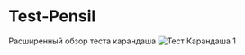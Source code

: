 # Test-Pensil
Расширенный обзор теста карандаша
![Тест Карандаша 1](https://user-images.githubusercontent.com/100410326/155848305-dc6d62af-abea-4b50-9f2c-862710025c19.png)
